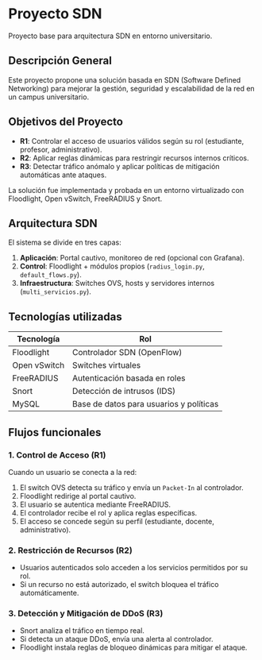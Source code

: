 # Proyecto SDN

Proyecto base para arquitectura SDN en entorno universitario.

## Descripción General

Este proyecto propone una solución basada en SDN (Software Defined Networking) para mejorar la gestión, seguridad y escalabilidad de la red en un campus universitario.


## Objetivos del Proyecto

- **R1**: Controlar el acceso de usuarios válidos según su rol (estudiante, profesor, administrativo).
- **R2**: Aplicar reglas dinámicas para restringir recursos internos críticos.
- **R3**: Detectar tráfico anómalo y aplicar políticas de mitigación automáticas ante ataques.

La solución fue implementada y probada en un entorno virtualizado con Floodlight, Open vSwitch, FreeRADIUS y Snort.


## Arquitectura SDN

El sistema se divide en tres capas:

1. **Aplicación**: Portal cautivo, monitoreo de red (opcional con Grafana).
2. **Control**: Floodlight + módulos propios (`radius_login.py`, `default_flows.py`).
3. **Infraestructura**: Switches OVS, hosts y servidores internos (`multi_servicios.py`).


## Tecnologías utilizadas

| Tecnología   | Rol                                                 |
| ------------ | --------------------------------------------------- |
| Floodlight   | Controlador SDN (OpenFlow)                          |
| Open vSwitch | Switches virtuales                                  |
| FreeRADIUS   | Autenticación basada en roles                       |
| Snort        | Detección de intrusos (IDS)                         |
| MySQL        | Base de datos para usuarios y políticas             |


## Flujos funcionales

### 1. Control de Acceso (R1)
Cuando un usuario se conecta a la red:

1. El switch OVS detecta su tráfico y envía un `Packet-In` al controlador.
2. Floodlight redirige al portal cautivo.
3. El usuario se autentica mediante FreeRADIUS.
4. El controlador recibe el rol y aplica reglas específicas.
5. El acceso se concede según su perfil (estudiante, docente, administrativo).

### 2. Restricción de Recursos (R2)
- Usuarios autenticados solo acceden a los servicios permitidos por su rol.
- Si un recurso no está autorizado, el switch bloquea el tráfico automáticamente.

### 3. Detección y Mitigación de DDoS (R3)
- Snort analiza el tráfico en tiempo real.
- Si detecta un ataque DDoS, envía una alerta al controlador.
- Floodlight instala reglas de bloqueo dinámicas para mitigar el ataque.
